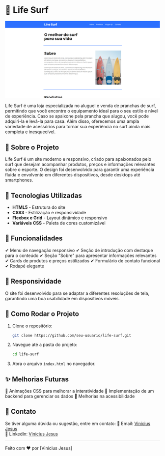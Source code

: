 # 🌊 Life Surf

![alt text](img/image.png)

Life Surf é uma loja especializada no aluguel e venda de pranchas de surf, permitindo que você encontre o equipamento ideal para o seu estilo e nível de experiência. Caso se apaixone pela prancha que alugou, você pode adquiri-la e levá-la para casa. Além disso, oferecemos uma ampla variedade de acessórios para tornar sua experiência no surf ainda mais completa e inesquecível.

## 🌟 Sobre o Projeto

Life Surf é um site moderno e responsivo, criado para apaixonados pelo surf que desejam acompanhar produtos, preços e informações relevantes sobre o esporte. O design foi desenvolvido para garantir uma experiência fluida e envolvente em diferentes dispositivos, desde desktops até smartphones.

## 🎨 Tecnologias Utilizadas

- **HTML5** - Estrutura do site
- **CSS3** - Estilização e responsividade
- **Flexbox e Grid** - Layout dinâmico e responsivo
- **Variáveis CSS** - Paleta de cores customizável

## 📌 Funcionalidades

✔ Menu de navegação responsivo
✔ Seção de introdução com destaque para o conteúdo
✔ Seção "Sobre" para apresentar informações relevantes
✔ Cards de produtos e preços estilizados
✔ Formulário de contato funcional
✔ Rodapé elegante

## 📱 Responsividade

O site foi desenvolvido para se adaptar a diferentes resoluções de tela, garantindo uma boa usabilidade em dispositivos móveis.

## 🚀 Como Rodar o Projeto

1. Clone o repositório:
   ```bash
   git clone https://github.com/seu-usuario/life-surf.git
   ```
2. Navegue até a pasta do projeto:
   ```bash
   cd life-surf
   ```
3. Abra o arquivo `index.html` no navegador.

## ✨ Melhorias Futuras

🔹 Animações CSS para melhorar a interatividade
🔹 Implementação de um backend para gerenciar os dados
🔹 Melhorias na acessibilidade

## 📩 Contato

Se tiver alguma dúvida ou sugestão, entre em contato:
📧 Email: [Vinicius Jesus](vini.jesus1342@gmail.com)\
💼 LinkedIn: [Vinicius Jesus](https://www.linkedin.com/in/vin%C3%ADcius-jesus-5660a2232/)

---

Feito com ❤️ por [Vinícius Jesus]
